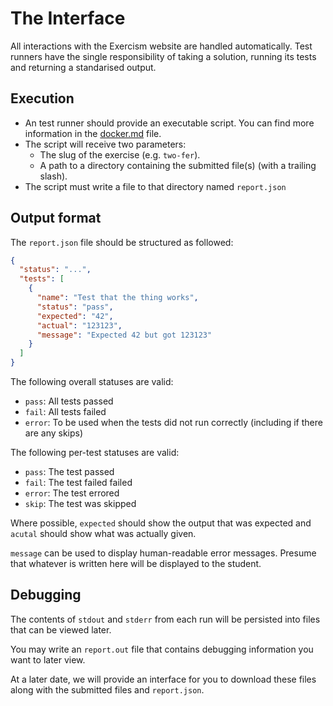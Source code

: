 # The Interface

All interactions with the Exercism website are handled automatically. Test runners have the single responsibility of taking a solution, running its tests and returning a standarised output.

## Execution

- An test runner should provide an executable script. You can find more information in the [docker.md](https://github.com/exercism/automated-mentoring-support/blob/master/docs/docker.md) file.
- The script will receive two parameters:
  - The slug of the exercise (e.g. `two-fer`).
  - A path to a directory containing the submitted file(s) (with a trailing slash).
- The script must write a file to that directory named `report.json`

## Output format

The `report.json` file should be structured as followed:

```json
{
  "status": "...",
  "tests": [
    {
      "name": "Test that the thing works",
      "status": "pass",
      "expected": "42",
      "actual": "123123",
      "message": "Expected 42 but got 123123"
    }
  ]
}
```

The following overall statuses are valid:
- `pass`: All tests passed
- `fail`: All tests failed
- `error`: To be used when the tests did not run correctly (including if there are any skips)


The following per-test statuses are valid:
- `pass`: The test passed
- `fail`: The test failed failed
- `error`: The test errored
- `skip`: The test was skipped

Where possible, `expected` should show the output that was expected and `acutal` should show what was actually given.

`message` can be used to display human-readable error messages. Presume that whatever is written here will be displayed to the student.

## Debugging

The contents of `stdout` and `stderr` from each run will be persisted into files that can be viewed later.

You may write an `report.out` file that contains debugging information you want to later view.

At a later date, we will provide an interface for you to download these files along with the submitted files and `report.json`.
